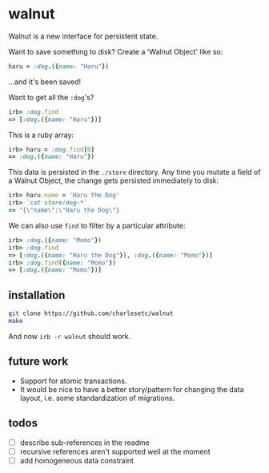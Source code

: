 # walnut

Walnut is a new interface for persistent state.

Want to save something to disk? Create a 'Walnut Object' like so:

```ruby
haru = :dog.({name: "Haru"})  
```

...and it's been saved!

Want to get all the `:dog`'s?

```ruby
irb> :dog.find
=> [:dog.({name: "Haru"})]
```

This is a ruby array:

```ruby
irb> haru = :dog.find[0]
=> :dog.({name: "Haru"})
```

This data is persisted in the `./store` directory. Any time you mutate a field of a Walnut Object, the change gets persisted immediately to disk:

```ruby
irb> haru.name = 'Haru the Dog'
irb> `cat store/dog-*`
=> "{\"name\":\"Haru the Dog\"}
```

We can also use `find` to filter by a particular attribute:

```ruby
irb> :dog.({name: "Momo"})
irb> :dog.find
=> [:dog.({name: "Haru the Dog"}), :dog.({name: "Momo"})]
irb> :dog.find({name: "Momo"})
=> [:dog.({name: "Momo"})]
```

## installation

```bash
git clone https://github.com/charlesetc/walnut
make
```

And now `irb -r walnut` should work.

## future work

- Support for atomic transactions.
- It would be nice to have a better story/pattern for changing the data layout, i.e. some standardization of migrations.

## todos

- [ ] describe sub-references in the readme
- [ ] recursive references aren't supported well at the moment
- [ ] add homogeneous data constraint

